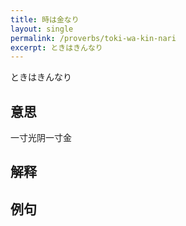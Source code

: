 ```yaml
---
title: 時は金なり
layout: single
permalink: /proverbs/toki-wa-kin-nari
excerpt: ときはきんなり
---
```


ときはきんなり

## 意思

一寸光阴一寸金

## 解释

## 例句

